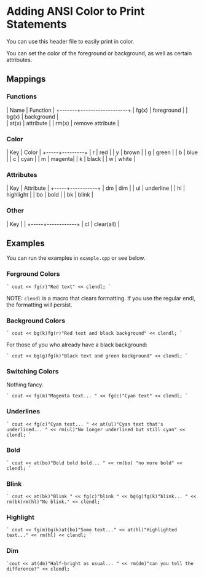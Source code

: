 # Adding ANSI Color to Print Statements

You can use this header file to easily print in color.

You can set the color of the foreground or background, as well as certain attributes.

## Mappings

### Functions
| Name  | Function          |
+-------+-------------------+
| fg(x) | foreground        |
| bg(x) | background        |  
| at(x) | attribute         |
| rm(x) | remove attribute  |

### Color

| Key |  Color  |
+-----+---------+
|  r  |  red    |
|  y  |  brown  | 
|  g  |  green  | 
|  b  |  blue   | 
|  c  |  cyan   | 
|  m  |  magenta| 
|  k  |  black  | 
|  w  |  white  |

### Attributes

| Key | Attribute |
+-----+-----------+
| dm  | dim       |
| ul  | underline | 
| hl  | highlight | 
| bo  | bold      | 
| bk  | blink     | 

### Other 
| Key |            |
+-----+------------+
| cl  | clear(all) | 

## Examples

You can run the examples in `example.cpp` or see below.

### Forground Colors

    ` cout << fg(r)"Red text" << clendl; `

NOTE: `clendl` is a macro that clears formatting. If you use the regular endl, the formatting will persist.

### Background Colors

    ` cout << bg(k)fg(r)"Red text and black background" << clendl; `

For those of you who already have a black background:

    ` cout << bg(g)fg(k)"Black text and green background" << clendl; `

### Switching Colors 

Nothing fancy.

    ` cout << fg(m)"Magenta text... " << fg(c)"Cyan text" << clendl; `

### Underlines

    ` cout << fg(c)"Cyan text... " << at(ul)"Cyan text that's underlined... " << rm(ul)"No longer underlined but still cyan" << clendl; `

### Bold

    ` cout << at(bo)"Bold bold bold... " << rm(bo) "no more bold" << clendl; `

### Blink

    ` cout << at(bk)"Blink " << fg(c)"blink " << bg(g)fg(k)"blink... " << rm(bk)rm(hl)"No blink." << clendl; `

### Highlight

    ` cout << fg(m)bg(k)at(bo)"Some text..." << at(hl)"Highlighted text..." << rm(hl) << clendl; `

### Dim

    `cout << at(dm)"Half-bright as usual... " << rm(dm)"can you tell the difference?" << clendl; `
